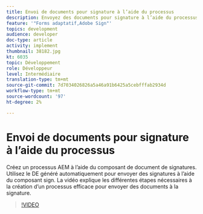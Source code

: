 ```yaml
---
title: Envoi de documents pour signature à l’aide du processus
description: Envoyez des documents pour signature à l’aide du processus. Créez un processus AEM à l’aide du composant de document de signatures. Utilisez le DE généré automatiquement pour envoyer des signatures à l’aide du composant sign. La vidéo explique les différentes étapes nécessaires à la création d’un processus efficace pour envoyer des documents à la signature.
feature: '"Forms adaptatif,Adobe Sign"'
topics: development
audience: developer
doc-type: article
activity: implement
thumbnail: 38182.jpg
kt: 6035
topic: Développement
role: Développeur
level: Intermédiaire
translation-type: tm+mt
source-git-commit: 7d7034026826a5a46a91b6425a5cebfffab2934d
workflow-type: tm+mt
source-wordcount: '97'
ht-degree: 2%

---
```


# Envoi de documents pour signature à l’aide du processus

Créez un processus AEM à l’aide du composant de document de signatures. Utilisez le DE généré automatiquement pour envoyer des signatures à l’aide du composant sign.
La vidéo explique les différentes étapes nécessaires à la création d’un processus efficace pour envoyer des documents à la signature.

>[!VIDEO](https://video.tv.adobe.com/v/38182/?quality=9&learn=on)